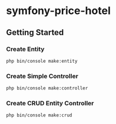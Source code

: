 # symfony-price-hotel

## Getting Started

### Create Entity

```bash
php bin/console make:entity
```

### Create Simple Controller

```bash
php bin/console make:controller
```

### Create CRUD Entity Controller

```bash
php bin/console make:crud
```

